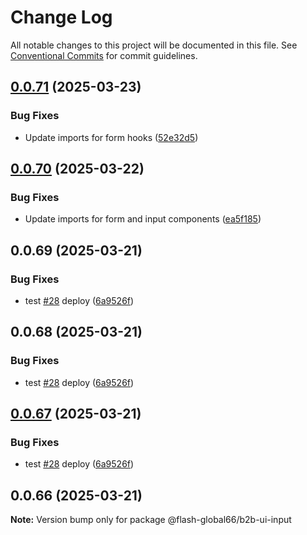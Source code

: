 # Change Log

All notable changes to this project will be documented in this file.
See [Conventional Commits](https://conventionalcommits.org) for commit guidelines.

## [0.0.71](https://github.com/Flash-Global66/b2b-ui-framework/compare/@flash-global66/b2b-ui-input@0.0.70...@flash-global66/b2b-ui-input@0.0.71) (2025-03-23)


### Bug Fixes

* Update imports for form hooks ([52e32d5](https://github.com/Flash-Global66/b2b-ui-framework/commit/52e32d5b408f066ad4ac3a3d0cd3b7dd610bcdd5))





## [0.0.70](https://github.com/Flash-Global66/b2b-ui-framework/compare/@flash-global66/b2b-ui-input@0.0.69...@flash-global66/b2b-ui-input@0.0.70) (2025-03-22)


### Bug Fixes

* Update imports for form and input components ([ea5f185](https://github.com/Flash-Global66/b2b-ui-framework/commit/ea5f185b480cc1fd7a230925eb004964968bc413))





## 0.0.69 (2025-03-21)


### Bug Fixes

* test [#28](https://github.com/Flash-Global66/b2b-ui-framework/issues/28) deploy ([6a9526f](https://github.com/Flash-Global66/b2b-ui-framework/commit/6a9526f986d683e05284d289c3022e35e1c7a590))





## 0.0.68 (2025-03-21)


### Bug Fixes

* test [#28](https://github.com/Flash-Global66/b2b-ui-framework/issues/28) deploy ([6a9526f](https://github.com/Flash-Global66/b2b-ui-framework/commit/6a9526f986d683e05284d289c3022e35e1c7a590))





## [0.0.67](https://github.com/Flash-Global66/b2b-ui-framework/compare/@flash-global66/b2b-ui-input@0.0.66...@flash-global66/b2b-ui-input@0.0.67) (2025-03-21)


### Bug Fixes

* test [#28](https://github.com/Flash-Global66/b2b-ui-framework/issues/28) deploy ([6a9526f](https://github.com/Flash-Global66/b2b-ui-framework/commit/6a9526f986d683e05284d289c3022e35e1c7a590))





## 0.0.66 (2025-03-21)

**Note:** Version bump only for package @flash-global66/b2b-ui-input
